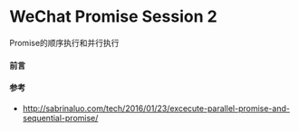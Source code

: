 # WeChat Promise Session 2
Promise的顺序执行和并行执行

#### 前言


#### 参考
* http://sabrinaluo.com/tech/2016/01/23/excecute-parallel-promise-and-sequential-promise/ 
